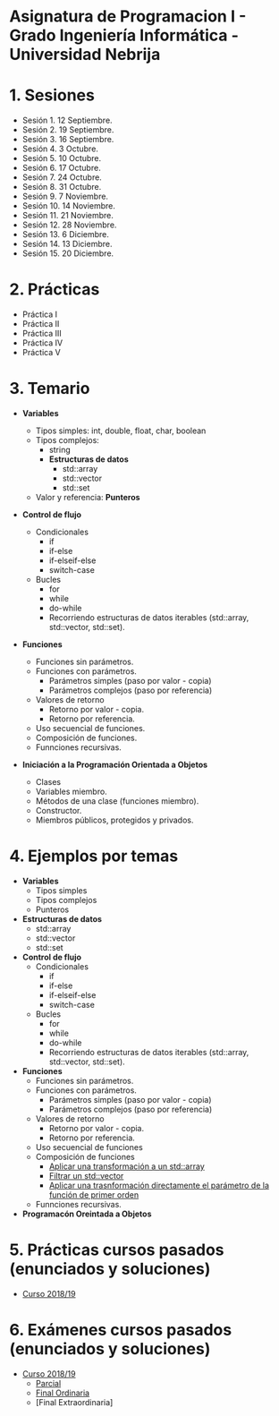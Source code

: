 # Asignatura de Programacion I - Grado Ingeniería Informática - Universidad Nebrija

# 1. Sesiones

- Sesión 1. 12 Septiembre.
- Sesión 2. 19 Septiembre.
- Sesión 3. 16 Septiembre.
- Sesión 4. 3 Octubre.
- Sesión 5. 10 Octubre.
- Sesión 6. 17 Octubre.
- Sesión 7. 24 Octubre.
- Sesión 8. 31 Octubre.
- Sesión 9. 7 Noviembre.
- Sesión 10. 14 Noviembre.
- Sesión 11. 21 Noviembre.
- Sesión 12. 28 Noviembre.
- Sesión 13. 6 Diciembre.
- Sesión 14. 13 Diciembre.
- Sesión 15. 20 Diciembre.

# 2. Prácticas

- Práctica I
- Práctica II
- Práctica III
- Práctica IV
- Práctica V

# 3. Temario

- **Variables**

  - Tipos simples: int, double, float, char, boolean
  - Tipos complejos:
    - string
    - **Estructuras de datos**
      - std::array
      - std::vector
      - std::set
  - Valor y referencia: **Punteros**

- **Control de flujo**
  - Condicionales
    - if
    - if-else
    - if-elseif-else
    - switch-case
  - Bucles
    - for
    - while
    - do-while
    - Recorriendo estructuras de datos iterables (std::array, std::vector, std::set).
- **Funciones**

  - Funciones sin parámetros.
  - Funciones con parámetros.
    - Parámetros simples (paso por valor - copia)
    - Parámetros complejos (paso por referencia)
  - Valores de retorno
    - Retorno por valor - copia.
    - Retorno por referencia.
  - Uso secuencial de funciones.
  - Composición de funciones.
  - Funnciones recursivas.

- **Iniciación a la Programación Orientada a Objetos**
  - Clases
  - Variables miembro.
  - Métodos de una clase (funciones miembro).
  - Constructor.
  - Miembros públicos, protegidos y privados.

# 4. Ejemplos por temas

- **Variables**
  - Tipos simples
  - Tipos complejos
  - Punteros
- **Estructuras de datos**
  - std::array
  - std::vector
  - std::set
- **Control de flujo**
  - Condicionales
    - if
    - if-else
    - if-elseif-else
    - switch-case
  - Bucles
    - for
    - while
    - do-while
    - Recorriendo estructuras de datos iterables (std::array, std::vector, std::set).
- **Funciones**
  - Funciones sin parámetros.
  - Funciones con parámetros.
    - Parámetros simples (paso por valor - copia)
    - Parámetros complejos (paso por referencia)
  - Valores de retorno
    - Retorno por valor - copia.
    - Retorno por referencia.
  - Uso secuencial de funciones
  - Composición de funciones
    - [Aplicar una transformación a un std::array](https://github.com/Nebrija-Programacion/Programacion-I/tree/master/ejemplos/funciones/composicion)
    - [Filtrar un std::vector](https://github.com/Nebrija-Programacion/Programacion-I/tree/master/ejemplos/funciones/composicion)
    - [Aplicar una trasnformación directamente el parámetro de la función de primer orden]()
  - Funnciones recursivas.
- **Programacón Oreintada a Objetos**

# 5. Prácticas cursos pasados (enunciados y soluciones)

- [Curso 2018/19](https://github.com/Nebrija-Programacion/Programacion-I/tree/master/practicas/1819)

# 6. Exámenes cursos pasados (enunciados y soluciones)

- [Curso 2018/19](https://github.com/Nebrija-Programacion/Programacion-I/tree/master/examenes/1819)
  - [Parcial](https://github.com/Nebrija-Programacion/Programacion-I/tree/master/examenes/1819/Parcial1)
  - [Final Ordinaria](https://github.com/Nebrija-Programacion/Programacion-I/tree/master/examenes/1819/final)
  - [Final Extraordinaria]
